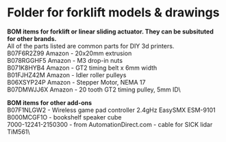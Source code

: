 # Folder for forklift models & drawings


**BOM items for forklift or linear sliding actuator.  They can be subsituted for other brands.**
\
All of the parts listed are common parts for DIY 3d printers. \
B07F6R2Z99 Amazon - 20x20mm extrusion\
B078RGGHF5 Amazon - M3 drop-in nuts\
B071K8HYB4 Amazon - GT2 timing belt x 6mm width\
B01FJHZ42M Amazon - Idler roller pulleys\
B06XSYP24P Amazon - Stepper Motor, NEMA 17\
B07DMWJJ6X Amazon - 20 tooth GT2 timing pulley, 5mm ID\

**BOM items for other add-ons**
\
B07F1NLGW2 - Wireless game pad controller 2.4gHz EasySMX ESM-9101\
B000MCGF1O - bookshelf speaker cube\
7000-12241-2150300 - from AutomationDirect.com - cable for SICK lidar TiM561\
